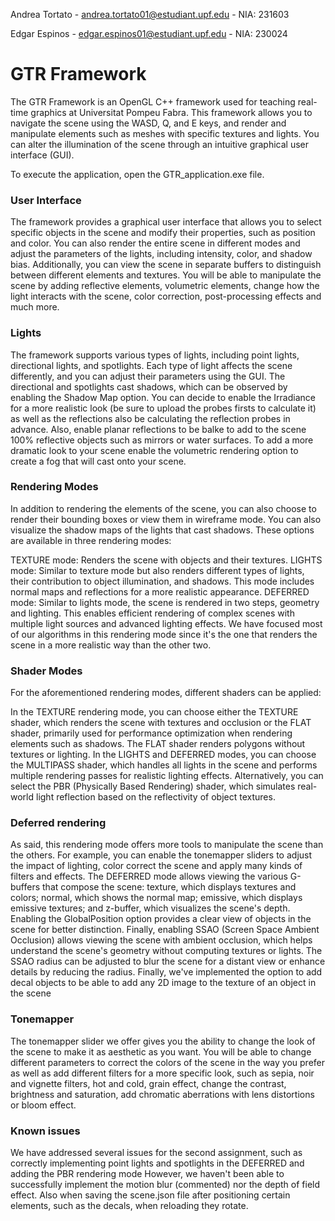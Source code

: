 Andrea Tortato - andrea.tortato01@estudiant.upf.edu - NIA: 231603

Edgar Espinos - edgar.espinos01@estudiant.upf.edu - NIA: 230024

# GTR Framework
The GTR Framework is an OpenGL C++ framework used for teaching real-time graphics at Universitat Pompeu Fabra. This framework allows you to navigate the scene using the WASD, Q, and E keys, and render and manipulate elements such as meshes with specific textures and lights. You can alter the illumination of the scene through an intuitive graphical user interface (GUI).

To execute the application, open the GTR_application.exe file.

### User Interface
The framework provides a graphical user interface that allows you to select specific objects in the scene and modify their properties, such as position and color. You can also render the entire scene in different modes and adjust the parameters of the lights, including intensity, color, and shadow bias. Additionally, you can view the scene in separate buffers to distinguish between different elements and textures.
You will be able to manipulate the scene by adding reflective elements, volumetric elements, change how the light interacts with the scene, color correction, post-processing effects and much more.

### Lights
The framework supports various types of lights, including point lights, directional lights, and spotlights. Each type of light affects the scene differently, and you can adjust their parameters using the GUI. The directional and spotlights cast shadows, which can be observed by enabling the Shadow Map option.
You can decide to enable the Irradiance for a more realistic look (be sure to upload the probes firsts to calculate it) as well as the reflections also be calculating the reflection probes in advance. Also, enable planar reflections to be balke to add to the scene 100% reflective objects such as mirrors or water surfaces.
To add a more dramatic look to your scene enable the volumetric rendering option to create a fog that will cast onto your scene.

### Rendering Modes
In addition to rendering the elements of the scene, you can also choose to render their bounding boxes or view them in wireframe mode. You can also visualize the shadow maps of the lights that cast shadows. These options are available in three rendering modes:

TEXTURE mode: Renders the scene with objects and their textures.
LIGHTS mode: Similar to texture mode but also renders different types of lights, their contribution to object illumination, and shadows. This mode includes normal maps and reflections for a more realistic appearance.
DEFERRED mode: Similar to lights mode, the scene is rendered in two steps, geometry and lighting. This enables efficient rendering of complex scenes with multiple light sources and advanced lighting effects.
We have focused most of our algorithms in this rendering mode since it's the one that renders the scene in a more realistic way than the other two.

### Shader Modes
For the aforementioned rendering modes, different shaders can be applied:

In the TEXTURE rendering mode, you can choose either the TEXTURE shader, which renders the scene with textures and occlusion or the FLAT shader, primarily used for performance optimization when rendering elements such as shadows. The FLAT shader renders polygons without textures or lighting.
In the LIGHTS and DEFERRED modes, you can choose the MULTIPASS shader, which handles all lights in the scene and performs multiple rendering passes for realistic lighting effects. Alternatively, you can select the PBR (Physically Based Rendering) shader, which simulates real-world light reflection based on the reflectivity of object textures.

### Deferred rendering
As said, this rendering mode offers more tools to manipulate the scene than the others. For example, you can enable the tonemapper sliders to adjust the impact of lighting, color correct the scene and apply many kinds of filters and effects. The DEFERRED mode allows viewing the various G-buffers that compose the scene: texture, which displays textures and colors; normal, which shows the normal map; emissive, which displays emissive textures; and z-buffer, which visualizes the scene's depth. Enabling the GlobalPosition option provides a clear view of objects in the scene for better distinction. Finally, enabling SSAO (Screen Space Ambient Occlusion) allows viewing the scene with ambient occlusion, which helps understand the scene's geometry without computing textures or lights. The SSAO radius can be adjusted to blur the scene for a distant view or enhance details by reducing the radius.
Finally, we've implemented the option to add decal objects to be able to add any 2D image to the texture of an object in the scene

### Tonemapper
The tonemapper slider we offer gives you the ability to change the look of the scene to make it as aesthetic as you want. You will be able to change different parameters to correct the colors of the scene in the way you prefer as well as add different filters for a more specific look, such as sepia, noir and vignette filters, hot and cold, grain effect, change the contrast, brightness and saturation, add chromatic aberrations with lens distortions or bloom effect.

### Known issues
We have addressed several issues for the second assignment, such as correctly implementing point lights and spotlights in the DEFERRED and adding the PBR rendering mode
However, we haven't been able to successfully implement the motion blur (commented) nor the depth of field effect.
Also when saving the scene.json file after positioning certain elements, such as the decals, when reloading they rotate.

